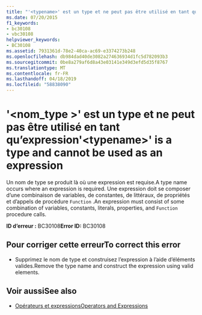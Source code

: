 ```yaml
---
title: "'<typename>' est un type et ne peut pas être utilisé en tant qu'expression"
ms.date: 07/20/2015
f1_keywords:
- bc30108
- vbc30108
helpviewer_keywords:
- BC30108
ms.assetid: 7931361d-78e2-40ca-ac69-e3374273b248
ms.openlocfilehash: db984dad40de3082a274636934d1fc5d782093b3
ms.sourcegitcommit: 0be8a279af6d8a43e03141e349d3efd5d35f8767
ms.translationtype: MT
ms.contentlocale: fr-FR
ms.lasthandoff: 04/18/2019
ms.locfileid: "58838090"
---
```

# <a name="typename-is-a-type-and-cannot-be-used-as-an-expression"></a><span data-ttu-id="e3610-102">'\<nom_type >' est un type et ne peut pas être utilisé en tant qu’expression</span><span class="sxs-lookup"><span data-stu-id="e3610-102">'\<typename>' is a type and cannot be used as an expression</span></span>
<span data-ttu-id="e3610-103">Un nom de type se produit là où une expression est requise.</span><span class="sxs-lookup"><span data-stu-id="e3610-103">A type name occurs where an expression is required.</span></span> <span data-ttu-id="e3610-104">Une expression doit se composer d’une combinaison de variables, de constantes, de littéraux, de propriétés et d’appels de procédure `Function` .</span><span class="sxs-lookup"><span data-stu-id="e3610-104">An expression must consist of some combination of variables, constants, literals, properties, and `Function` procedure calls.</span></span>  
  
 <span data-ttu-id="e3610-105">**ID d’erreur :** BC30108</span><span class="sxs-lookup"><span data-stu-id="e3610-105">**Error ID:** BC30108</span></span>  
  
## <a name="to-correct-this-error"></a><span data-ttu-id="e3610-106">Pour corriger cette erreur</span><span class="sxs-lookup"><span data-stu-id="e3610-106">To correct this error</span></span>  
  
-   <span data-ttu-id="e3610-107">Supprimez le nom de type et construisez l’expression à l’aide d’éléments valides.</span><span class="sxs-lookup"><span data-stu-id="e3610-107">Remove the type name and construct the expression using valid elements.</span></span>  
  
## <a name="see-also"></a><span data-ttu-id="e3610-108">Voir aussi</span><span class="sxs-lookup"><span data-stu-id="e3610-108">See also</span></span>

- [<span data-ttu-id="e3610-109">Opérateurs et expressions</span><span class="sxs-lookup"><span data-stu-id="e3610-109">Operators and Expressions</span></span>](../../../visual-basic/programming-guide/language-features/operators-and-expressions/index.md)
